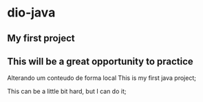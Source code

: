 # dio-java
## My first project
## This will be a great opportunity to practice

Alterando um conteudo de forma local
This is my first java project;

This can be a little bit hard, but I can do it;
